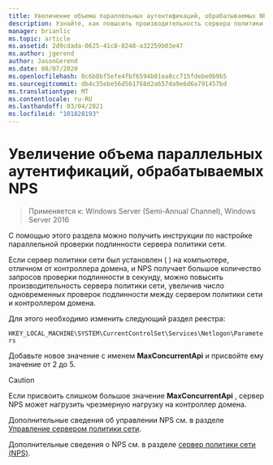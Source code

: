 ```yaml
---
title: Увеличение объема параллельных аутентификаций, обрабатываемых NPS
description: Узнайте, как повысить производительность сервера политики сети, увеличив число одновременных проверок подлинности между сервером политики сети и контроллером домена.
manager: brianlic
ms.topic: article
ms.assetid: 2d9cdada-0625-41c8-8248-a32259b03e47
ms.author: jgerend
author: JasonGerend
ms.date: 08/07/2020
ms.openlocfilehash: 0c6b8bf5efe4fbf6594b01ea8cc715fdebe0b9b5
ms.sourcegitcommit: db4c35ebe56d561768d2a657da9e6d6a791457bd
ms.translationtype: MT
ms.contentlocale: ru-RU
ms.lasthandoff: 03/04/2021
ms.locfileid: "101828193"
---
```

# <a name="increase-concurrent-authentications-processed-by-nps"></a>Увеличение объема параллельных аутентификаций, обрабатываемых NPS

>Применяется к: Windows Server (Semi-Annual Channel), Windows Server 2016

С помощью этого раздела можно получить инструкции по настройке параллельной проверки подлинности сервера политики сети.

Если сервер политики сети был установлен \( \) на компьютере, отличном от контроллера домена, и NPS получает большое количество запросов проверки подлинности в секунду, можно повысить производительность сервера политики сети, увеличив число одновременных проверок подлинности между сервером политики сети и контроллером домена.

Для этого необходимо изменить следующий раздел реестра:

`HKEY_LOCAL_MACHINE\SYSTEM\CurrentControlSet\Services\Netlogon\Parameters`

Добавьте новое значение с именем **MaxConcurrentApi** и присвойте ему значение от 2 до 5.

>[!CAUTION]
>Если присвоить слишком большое значение **MaxConcurrentApi** , сервер NPS может нагрузить чрезмерную нагрузку на контроллер домена.

Дополнительные сведения об управлении NPS см. в разделе [Управление сервером политики сети](nps-manage-top.md).

Дополнительные сведения о NPS см. в разделе [сервер политики сети (NPS)](nps-top.md).